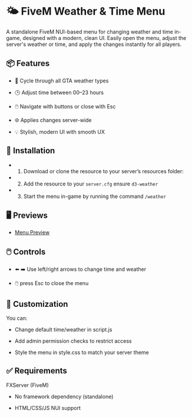 # 🌤️ FiveM Weather & Time Menu
A standalone FiveM NUI-based menu for changing weather and time in-game, designed with a modern, clean UI. Easily open the menu, adjust the server's weather or time, and apply the changes instantly for all players.

## 📦 Features
 - 🔁 Cycle through all GTA weather types

 - 🕒 Adjust time between 00–23 hours

 - 🖱️ Navigate with buttons or close with Esc

 - 🌐 Applies changes server-wide

 - 💡 Stylish, modern UI with smooth UX

## 🚀 Installation

 - 1. Download or clone the resource to your server’s resources folder:

 - 2. Add the resource to your `server.cfg` ensure `d3-weather`

 - 3. Start the menu in-game by running the command `/weather`


## 🖥️ Previews

 - [Menu Preview](https://imgur.com/a/CkbEJNC)


## 🖱️ Controls
 - ⬅️ ➡️ Use left/right arrows to change time and weather

 - 🖱️  press Esc to close the menu


## 🔧 Customization
You can:

 -  Change default time/weather in script.js

 -  Add admin permission checks to restrict access

 - Style the menu in style.css to match your server theme


## ✅ Requirements
FXServer (FiveM)

 - No framework dependency (standalone)

 - HTML/CSS/JS NUI support

